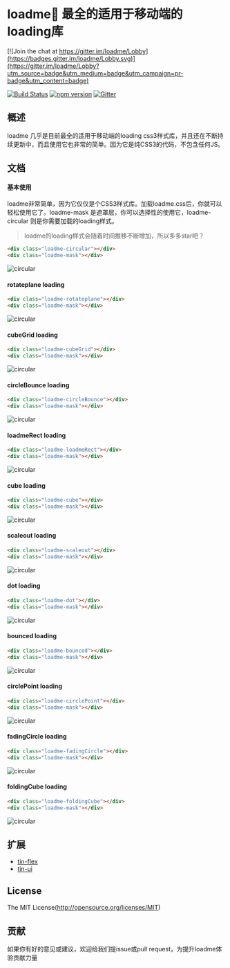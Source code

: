 loadme💫 最全的适用于移动端的loading库
====

[![Join the chat at https://gitter.im/loadme/Lobby](https://badges.gitter.im/loadme/Lobby.svg)](https://gitter.im/loadme/Lobby?utm_source=badge&utm_medium=badge&utm_campaign=pr-badge&utm_content=badge)

[![Build Status](https://api.travis-ci.org/zx1988826/tin-flex.svg?branch=master)](https://travis-ci.org/zx1988826/tin-flex)
[![npm version](https://img.shields.io/badge/npm-v1.0.0-blue.svg)](https://www.npmjs.com/package/tin-flex)
[![Gitter](https://badges.gitter.im/weui/weui.svg)](https://gitter.im/tin-flex)

## 概述

loadme 几乎是目前最全的适用于移动端的loading css3样式库，并且还在不断持续更新中，而且使用它也非常的简单。因为它是纯CSS3的代码，不包含任何JS。

## 文档
#### 基本使用
loadme非常简单，因为它仅仅是个CSS3样式库。加载loadme.css后，你就可以轻松使用它了。loadme-mask 是遮罩层，你可以选择性的使用它，loadme-circular 则是你需要加载的loading样式。
> loadme的loading样式会随着时间推移不断增加，所以多多star吧？

```html
<div class="loadme-circular"></div>
<div class="loadme-mask"></div>
```
![circular](http://ohwq8bodu.bkt.clouddn.com/git/cir.gif)

#### rotateplane loading
```html
<div class="loadme-rotateplane"></div>
<div class="loadme-mask"></div>
```
![circular](http://ohwq8bodu.bkt.clouddn.com/git/rotateplane.gif)

#### cubeGrid loading
```html
<div class="loadme-cubeGrid"></div>
<div class="loadme-mask"></div>
```
![circular](http://ohwq8bodu.bkt.clouddn.com/git/cubeGrid.gif)

#### circleBounce loading
```html
<div class="loadme-circleBounce"></div>
<div class="loadme-mask"></div>
```
![circular](http://ohwq8bodu.bkt.clouddn.com/git/circleBounce.gif)

#### loadmeRect loading
```html
<div class="loadme-loadmeRect"></div>
<div class="loadme-mask"></div>
```
![circular](http://ohwq8bodu.bkt.clouddn.com/git/loadmeRect.gif)

#### cube loading
```html
<div class="loadme-cube"></div>
<div class="loadme-mask"></div>
```
![circular](http://ohwq8bodu.bkt.clouddn.com/git/cube.gif)

#### scaleout loading
```html
<div class="loadme-scaleout"></div>
<div class="loadme-mask"></div>
```
![circular](http://ohwq8bodu.bkt.clouddn.com/git/scaleout.gif)

#### dot loading
```html
<div class="loadme-dot"></div>
<div class="loadme-mask"></div>
```
![circular](http://ohwq8bodu.bkt.clouddn.com/git/dot.gif)

#### bounced loading
```html
<div class="loadme-bounced"></div>
<div class="loadme-mask"></div>
```
![circular](http://ohwq8bodu.bkt.clouddn.com/git/bounced.gif)

#### circlePoint loading
```html
<div class="loadme-circlePoint"></div>
<div class="loadme-mask"></div>
```
![circular](http://ohwq8bodu.bkt.clouddn.com/git/circlePoint.gif)

#### fadingCircle loading
```html
<div class="loadme-fadingCircle"></div>
<div class="loadme-mask"></div>
```
![circular](http://ohwq8bodu.bkt.clouddn.com/git/fadingCircle.gif)

#### foldingCube loading
```html
<div class="loadme-foldingCube"></div>
<div class="loadme-mask"></div>
```
![circular](http://ohwq8bodu.bkt.clouddn.com/git/foldingCube.gif)

## 扩展
- [tin-flex](https://github.com/zx1988826/tin-flex/)
- [tin-ui](https://github.com/zx1988826/tin-ui/)

## License
The MIT License(http://opensource.org/licenses/MIT)

## 贡献

如果你有好的意见或建议，欢迎给我们提issue或pull request，为提升loadme体验贡献力量
